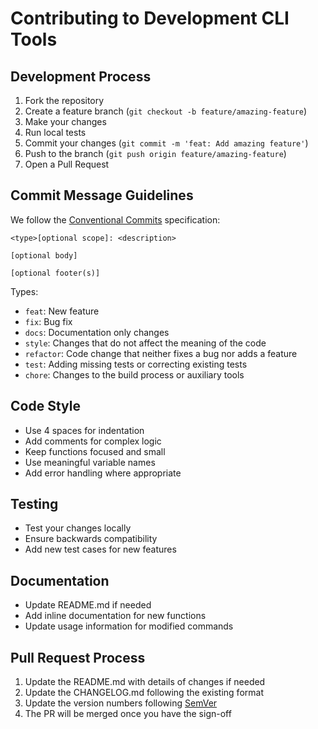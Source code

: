 # Contributing to Development CLI Tools

## Development Process

1. Fork the repository
2. Create a feature branch (`git checkout -b feature/amazing-feature`)
3. Make your changes
4. Run local tests
5. Commit your changes (`git commit -m 'feat: Add amazing feature'`)
6. Push to the branch (`git push origin feature/amazing-feature`)
7. Open a Pull Request

## Commit Message Guidelines

We follow the [Conventional Commits](https://www.conventionalcommits.org/) specification:

```
<type>[optional scope]: <description>

[optional body]

[optional footer(s)]
```

Types:
- `feat`: New feature
- `fix`: Bug fix
- `docs`: Documentation only changes
- `style`: Changes that do not affect the meaning of the code
- `refactor`: Code change that neither fixes a bug nor adds a feature
- `test`: Adding missing tests or correcting existing tests
- `chore`: Changes to the build process or auxiliary tools

## Code Style

- Use 4 spaces for indentation
- Add comments for complex logic
- Keep functions focused and small
- Use meaningful variable names
- Add error handling where appropriate

## Testing

- Test your changes locally
- Ensure backwards compatibility
- Add new test cases for new features

## Documentation

- Update README.md if needed
- Add inline documentation for new functions
- Update usage information for modified commands

## Pull Request Process

1. Update the README.md with details of changes if needed
2. Update the CHANGELOG.md following the existing format
3. Update the version numbers following [SemVer](https://semver.org/)
4. The PR will be merged once you have the sign-off
